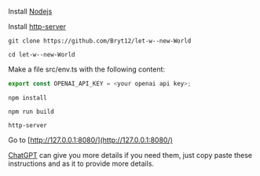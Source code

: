 Install [Nodejs](https://nodejs.org/en/download)

Install [http-server](https://www.npmjs.com/package/http-server)

`git clone https://github.com/Bryt12/let-w--new-World`

`cd let-w--new-World`

Make a file src/env.ts with the following content:

```typescript
export const OPENAI_API_KEY = <your openai api key>;
```

`npm install`

`npm run build`

`http-server`

Go to [http://127.0.0.1:8080/](http://127.0.0.1:8080/)

[ChatGPT](http://chat.openai.com/) can give you more details if you need them, just copy paste these instructions and as it to provide more details.
